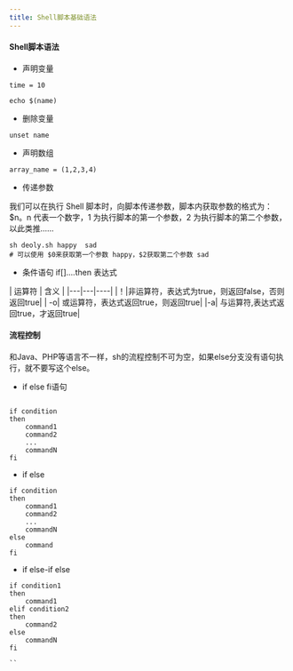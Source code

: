```yaml
---
title: Shell脚本基础语法
---
```


#### Shell脚本语法

* 声明变量
  
```shell
time = 10

echo $(name)
```

* 删除变量 

```shell
unset name
```

* 声明数组

```shell
array_name = (1,2,3,4)
```

* 传递参数

我们可以在执行 Shell 脚本时，向脚本传递参数，脚本内获取参数的格式为：$n。n 代表一个数字，1 为执行脚本的第一个参数，2 为执行脚本的第二个参数，以此类推……

```shell
sh deoly.sh happy  sad 
# 可以使用 $0来获取第一个参数 happy，$2获取第二个参数 sad

```

* 条件语句
if[]....then 表达式

| 运算符  | 含义  |
|---|---|----|
|！|非运算符，表达式为true，则返回false，否则返回true|
| -o| 或运算符，表达式返回true，则返回true|
|-a| 与运算符,表达式返回true，才返回true|

#### 流程控制

和Java、PHP等语言不一样，sh的流程控制不可为空，如果else分支没有语句执行，就不要写这个else。

* if else fi语句

```shell

if condition
then
    command1  
    command2
    ...
    commandN  
fi
```

* if else

```shell
if condition
then
    command1  
    command2
    ...
    commandN
else
    command
fi

```

* if else-if else

```shell
if condition1
then
    command1
elif condition2 
then 
    command2
else
    commandN
fi

``
